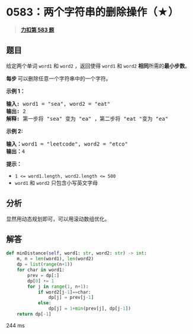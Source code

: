 # 0583：两个字符串的删除操作（★）


> <u>**[力扣第 583 题](https://leetcode.cn/problems/delete-operation-for-two-strings/)**</u>

## 题目

<p>给定两个单词 <code>word1</code> 和<meta charset="UTF-8" /> <code>word2</code> ，返回使得<meta charset="UTF-8" /> <code>word1</code> 和 <meta charset="UTF-8" /> <code>word2</code><em> </em><strong>相同</strong>所需的<strong>最小步数</strong>。</p>

<p><strong>每步 </strong>可以删除任意一个字符串中的一个字符。</p>



<p><strong>示例 1：</strong></p>

<pre>
<strong>输入:</strong> word1 = "sea", word2 = "eat"
<strong>输出:</strong> 2
<strong>解释:</strong> 第一步将 "sea" 变为 "ea" ，第二步将 "eat "变为 "ea"
</pre>

<p><strong>示例  2:</strong></p>

<pre>
<b>输入：</b>word1 = "leetcode", word2 = "etco"
<b>输出：</b>4
</pre>



<p><strong>提示：</strong></p>
<meta charset="UTF-8" />

<ul>
<li><code>1 &lt;= word1.length, word2.length &lt;= 500</code></li>
<li><code>word1</code> 和 <code>word2</code> 只包含小写英文字母</li>
</ul>


## 分析

显然用动态规划即可，可以用滚动数组优化。

## 解答

```python
def minDistance(self, word1: str, word2: str) -> int:
    m, n = len(word1), len(word2)
    dp = list(range(n+1))
    for char in word1:
        prev = dp[:]
        dp[0] += 1
        for j in range(1, n+1):
            if word2[j-1]==char:
                dp[j] = prev[j-1]
            else:
                dp[j] = 1+min(prev[j], dp[j-1])
    return dp[-1]
```
244 ms

